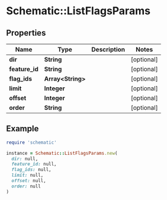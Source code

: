 # Schematic::ListFlagsParams

## Properties

| Name | Type | Description | Notes |
| ---- | ---- | ----------- | ----- |
| **dir** | **String** |  | [optional] |
| **feature_id** | **String** |  | [optional] |
| **flag_ids** | **Array&lt;String&gt;** |  | [optional] |
| **limit** | **Integer** |  | [optional] |
| **offset** | **Integer** |  | [optional] |
| **order** | **String** |  | [optional] |

## Example

```ruby
require 'schematic'

instance = Schematic::ListFlagsParams.new(
  dir: null,
  feature_id: null,
  flag_ids: null,
  limit: null,
  offset: null,
  order: null
)
```

